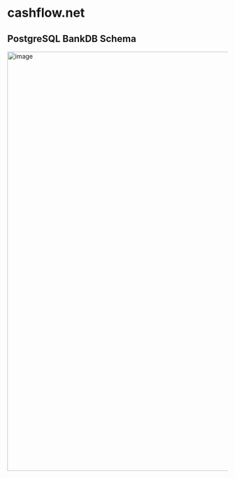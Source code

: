 # cashflow.net

## PostgreSQL BankDB Schema

<img width="960" alt="image" src="https://user-images.githubusercontent.com/75426551/228307357-193897e3-8053-4b11-a67d-e126cd469b66.png">
